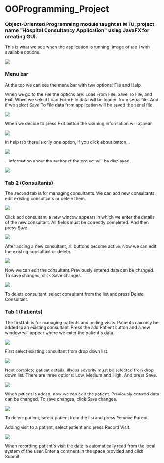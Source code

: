 # OOProgramming_Project

### Object-Oriented Programming module taught at MTU, project name "Hospital Consultancy Application" using JavaFX for creating GUI.

This is what we see when the application is running. Image of tab 1 with available options.

![](images/main.png)

### Menu bar
At the top we can see the menu bar with two options: File and Help.

When we go to the File the options are: Load From File, Save To File, and Exit. When we select Load Form File data will be loaded from serial file. And if we select Save To File data from application will be saved the serial file.

![](images/menu.png)

When we decide to press Exit button the warning information will appear. 

![](images/exit.png)

In help tab there is only one option, if you click about button... 

![](images/help.png)

...information about the author of the project will be displayed.


![](images/about.png)

### Tab 2 (Consultants)
The second tab is for managing consultants. We can add new consultants, edit existing consultants or delete them.

![](images/addConsultant.png)

Click add consultant, a new window appears in which we enter the details of the new consultant. All fields must be correctly completed. And then press Save.

![](images/addingconsultantwindow.png) 

After adding a new consultant, all buttons become active. Now we can edit the existing consultant or delete.

![](images/tab2activebuttons.png)

Now we can edit the consultant. Previously entered data can be changed. To save changes, click Save changes.

![](images/editConsultant.png)

To delete consultant, select consultant from the list and press Delete Consultant.

### Tab 1 (Patients)

The first tab is for managing patients and adding visits. Patients can only be added to an existing consultant. Press the add Patient button and a new window will appear where we enter the patient's data.

![](images/newPatient.png)

First select existing consultant from drop down list.

![](images/selectConsultant.png)

Next complete patient details, illness severity must be selected from drop down list. There are three options: Low, Medium and High. And press Save.

![](images/selectSeverity.png)

When patient is added, now we can edit the patient. Previously entered data can be changed. To save changes, click Save changes.

![](images/editPatient.png)

To delete patient, select patient from the list and press Remove Patient.

Adding visit to a patient, select patient and press Record Visit.

![](images/recordVisit.png)

When recording patient's visit the date is automatically read from the local system of the user. Enter a comment in the space provided and click Submit.
